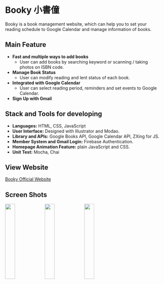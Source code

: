 # Booky 小書僮
Booky is a book management website, which can help you to set your reading schedule to Google Calendar and manage information of books.

## Main Feature
* **Fast and multiple ways to add books**
  * User can add books by searching keyword or scanning / taking photos on ISBN code.
* **Manage Book Status**
  * User can modify reading and lent status of each book.
* **Integrated with Google Calendar**
  * User can select reading period, reminders and set events to Google Calendar.
* **Sign Up with Gmail**

## Stack and Tools for developing
* **Languages:** HTML, CSS, JavaScript
* **User Interface:** Designed with Illustrator and Modao.
* **Library and APIs:** Google Books API, Google Calendar API, ZXing for JS.
* **Member System and Gmail Login:** Firebase Authentication.
* **Homepage Animation Feature:** plain JavaScript and CSS.
* **Unit Test:** Mocha, Chai

## View Website
[Booky Official Website](https://booky-217508.firebaseapp.com/)

## Screen Shots
<img align="left" width="25%" height="auto" src="https://i.imgur.com/6PHcYB5.png">
<span>&nbsp&nbsp&nbsp</span>
<img align="left" width="25%" height="auto" src="https://i.imgur.com/OdVCCVm.png">
<span>&nbsp&nbsp&nbsp</span>
<img align="left" width="25%" height="auto" src="https://i.imgur.com/UWdrIdM.png">


